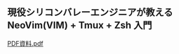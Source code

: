 ## 現役シリコンバレーエンジニアが教える NeoVim(VIM) + Tmux + Zsh 入門
[PDF資料.pdf](https://github.com/tk-ryoya/setting/files/9333248/PDF.pdf)
